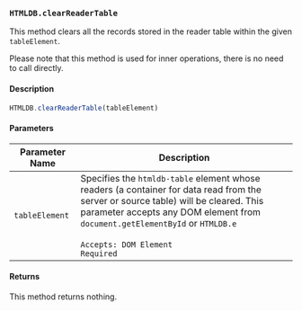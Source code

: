### `HTMLDB.clearReaderTable`

This method clears all the records stored in the reader table within the given `tableElement`.

Please note that this method is used for inner operations, there is no need to call directly.


#### Description

```javascript
HTMLDB.clearReaderTable(tableElement)
```

#### Parameters

| Parameter Name             | Description                               |
| -------------------------- | ----------------------------------------- |
| `tableElement` | Specifies the `htmldb-table` element whose readers (a container for data read from the server or source table) will be cleared. This parameter accepts any DOM element from `document.getElementById` or `HTMLDB.e`<br><br>`Accepts: DOM Element`<br>`Required` |

#### Returns

This method returns nothing.